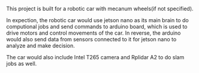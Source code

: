 This project is built for a robotic car with mecanum wheels(if not specified).

In expection, the robotic car would use jetson nano as its main brain to do computional jobs and send commands to arduino board, which is used to drive motors and control movements of the car. In reverse, the arduino would also send data from sensors connected to it for jetson nano to analyze and make decision. 

The car would also include Intel T265 camera and Rplidar A2 to do slam jobs as well.
